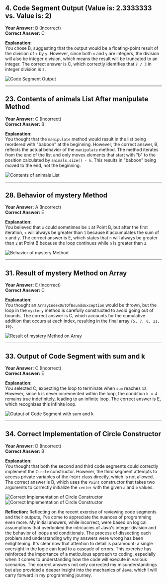 ## 4. Code Segment Output (Value is: 2.3333333 vs. Value is: 2)

**Your Answer:** B (Incorrect)  
**Correct Answer:** C

**Explanation:**  
You chose B, suggesting that the output would be a floating-point result of the division of `x` by `y`. However, since both `x` and `y` are integers, the division will also be integer division, which means the result will be truncated to an integer. The correct answer is C, which correctly identifies that `7 / 3` in integer division is `2`.

![]({{site.baseurl}}/images/problem4.PNG "Code Segment Output")

---

## 23. Contents of animals List After manipulate Method

**Your Answer:** C (Incorrect)  
**Correct Answer:** B

**Explanation:**  
You thought that the `manipulate` method would result in the list being reordered with "baboon" at the beginning. However, the correct answer, B, reflects the actual behavior of the `manipulate` method. The method iterates from the end of the list and only moves elements that start with "b" to the position calculated by `animals.size() - k`. This results in "baboon" being moved to the end, not the beginning.

![]({{site.baseurl}}/images/problem23.PNG "Contents of animals List")

---

## 28. Behavior of mystery Method

**Your Answer:** A (Incorrect)  
**Correct Answer:** E

**Explanation:**  
You believed that `x` could sometimes be `1` at Point B, but after the first iteration, `x` will always be greater than `1` because it accumulates the sum of `x` and `y`. The correct answer is E, which states that `n` will always be greater than `2` at Point B because the loop continues while `n` is greater than `2`.

![]({{site.baseurl}}/images/problem28.PNG "Behavior of mystery Method")

---

## 31. Result of mystery Method on Array

**Your Answer:** E (Incorrect)  
**Correct Answer:** C

**Explanation:**  
You thought an `ArrayIndexOutOfBoundsException` would be thrown, but the loop in the `mystery` method is carefully constructed to avoid going out of bounds. The correct answer is C, which accounts for the cumulative addition that occurs at each index, resulting in the final array `{5, 7, 8, 11, 19}`.

![]({{site.baseurl}}/images/Capture31.PNG "Result of mystery Method on Array")

---

## 33. Output of Code Segment with sum and k

**Your Answer:** C (Incorrect)  
**Correct Answer:** E

**Explanation:**  
You selected C, expecting the loop to terminate when `sum` reaches `12`. However, since `k` is never incremented within the loop, the condition `k < 4` remains true indefinitely, leading to an infinite loop. The correct answer is E, which recognizes this infinite loop.

![]({{site.baseurl}}/images/problem33.PNG "Output of Code Segment with sum and k")

---

## 34. Correct Implementation of Circle Constructor

**Your Answer:** D (Incorrect)  
**Correct Answer:** B

**Explanation:**  
You thought that both the second and third code segments could correctly implement the `Circle` constructor. However, the third segment attempts to access private variables of the `Point` class directly, which is not allowed. The correct answer is B, which uses the `Point` constructor that takes two arguments to correctly initialize the `center` with the given `a` and `b` values.

![]({{site.baseurl}}/images/probelm34part1.PNG "Correct Implementation of Circle Constructor")
![]({{site.baseurl}}/images/problem34part2.PNG "Correct Implementation of Circle Constructor")


**Reflection:**
Reflecting on the recent exercise of reviewing code segments and their outputs, I've come to appreciate the nuances of programming even more. My initial answers, while incorrect, were based on logical assumptions that overlooked the intricacies of Java's integer division and the behavior of loops and conditionals. The process of dissecting each problem and understanding why my answers were wrong has been enlightening. It's clear now that attention to detail is paramount; a single oversight in the logic can lead to a cascade of errors. This exercise has reinforced the importance of a meticulous approach to coding, especially when it comes to understanding how the code will execute in various scenarios. The correct answers not only corrected my misunderstandings but also provided a deeper insight into the mechanics of Java, which I will carry forward in my programming journey.